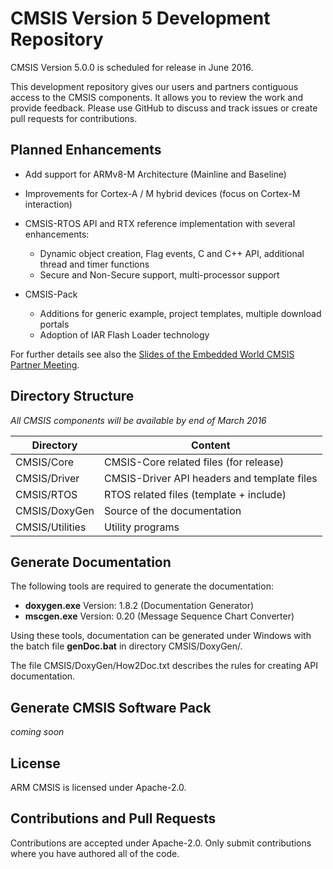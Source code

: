 # CMSIS Version 5 Development Repository

CMSIS Version 5.0.0 is scheduled for release in June 2016.

This development repository gives our users and partners contiguous access
to the CMSIS components. It allows you to review the work and provide feedback.
Please use GitHub to discuss and track issues or create pull requests for contributions.

## Planned Enhancements
 - Add support for ARMv8-M Architecture (Mainline and Baseline)

 - Improvements for Cortex-A / M hybrid devices (focus on Cortex-M interaction)

 - CMSIS-RTOS API and RTX reference implementation with several enhancements:
     - Dynamic object creation, Flag events, C and C++ API, additional thread and timer functions
     - Secure and Non-Secure support, multi-processor support

 - CMSIS-Pack 
     - Additions for generic example, project templates, multiple download portals
     - Adoption of IAR Flash Loader technology

For further details see also the [Slides of the Embedded World CMSIS Partner Meeting](https://github.com/ARM-software/CMSIS_5/blob/master/CMSIS_EW2016.pdf).

## Directory Structure

*All CMSIS components will be available by end of March 2016*

| Directory       | Content                                        |                
| --------------- | ---------------------------------------------- |
| CMSIS/Core      | CMSIS-Core related files (for release)         |
| CMSIS/Driver    | CMSIS-Driver API headers and template files    |
| CMSIS/RTOS      | RTOS related files (template + include)        |
| CMSIS/DoxyGen   | Source of the documentation                    |
| CMSIS/Utilities | Utility programs                               |

## Generate Documentation

The following tools are required to generate the documentation:
 - **doxygen.exe**  Version: 1.8.2 (Documentation Generator)
 - **mscgen.exe**   Version: 0.20  (Message Sequence Chart Converter)

Using these tools, documentation can be generated under Windows
with the batch file **genDoc.bat** in directory CMSIS/DoxyGen/.

The file CMSIS/DoxyGen/How2Doc.txt describes the rules for creating API
documentation.

## Generate CMSIS Software Pack

*coming soon*

## License

ARM CMSIS is licensed under Apache-2.0.

## Contributions and Pull Requests

Contributions are accepted under Apache-2.0. Only submit contributions where you have authored all of the code.

